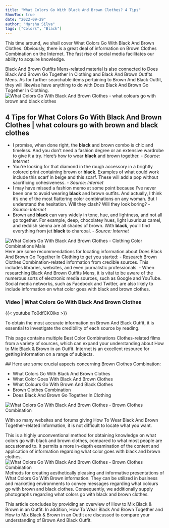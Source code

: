 ```yaml
---
title: "What Colors Go With Black And Brown Clothes? 4 Tips"
ShowToc: true 
date: "2022-09-29"
author: "Marsha Silva" 
tags: ["Colors", "Black"]
---
```


	
This time around, we shall cover What Colors Go With Black And Brown Clothes. Obviously, there is a great deal of information on Brown Clothes Combination on the Internet. The fast rise of social media facilitates our ability to acquire knowledge.

Black And Brown Outfits Mens-related material is also connected to Does Black And Brown Go Together In Clothing and Black And Brown Outfits Mens. As for further searchable items pertaining to Brown And Black Outfit, they will likewise have anything to do with Does Black And Brown Go Together In Clothing.
<img loading="lazy" src="https://onpointfresh.com/wp-content/uploads/2020/01/dark-academia-624x1024.png" onerror="this.onerror=null;this.src='https://blogger.googleusercontent.com/img/a/AVvXsEhe7F7TRXHtjiKvHb5vS7DmnxvpHiDyoYyYvm1nHB3Qp2_w3BnM6A2eq4v7FYxCC9bfZt3a9vIMtAYEKUiaDQbHMg-ViyGmRIj39MLp0bGFfgfYw1Dc9q_H-T0wiTm3l0Uq42dETrN9eC8aGJ9_IORZsxST1AcLR7np1koOfcc7tnHa4S8Mwz_xD9d0=s16000';" alt="What Colors Go With Black And Brown Clothes - what colours go with brown and black clothes" >

## 4 Tips for What Colors Go With Black And Brown Clothes | what colours go with brown and black clothes
-   I promise, when done right, the **black** and brown combo is chic and timeless. And you don’t need a fashion degree or an extensive wardrobe to give it a try. Here’s how to wear **black** and brown together. - <cite>Source: Internet</cite>
-   You’re looking for that diamond in the rough accessory in a brightly colored print containing brown or **black**. Examples of what could work include this scarf in beige and this scarf. These will add a pop without sacrificing cohesiveness. - <cite>Source: Internet</cite>
-   I may have missed a fashion memo at some point because I’ve never been one to avoid wearing **black** and brown outfits. And actually, I think it’s one of the most flattering color combinations on any woman. But I understand the hesitation. Will they clash? Will they look boring? - <cite>Source: Internet</cite>
-   Brown and **black** can vary widely in tone, hue, and lightness, and not all go together. For example, deep, chocolatey hues, light luxurious camel, and reddish sienna are all shades of brown. With **black**, you’ll find everything from jet **black** to charcoal. - <cite>Source: Internet</cite>


<img loading="lazy" src="https://cdn.trendir.com/wp-content/uploads/old/trends/2015/03/21/bold-bathroom-tile-red.jpg" onerror="this.onerror=null;this.src='https://blogger.googleusercontent.com/img/a/AVvXsEhe7F7TRXHtjiKvHb5vS7DmnxvpHiDyoYyYvm1nHB3Qp2_w3BnM6A2eq4v7FYxCC9bfZt3a9vIMtAYEKUiaDQbHMg-ViyGmRIj39MLp0bGFfgfYw1Dc9q_H-T0wiTm3l0Uq42dETrN9eC8aGJ9_IORZsxST1AcLR7np1koOfcc7tnHa4S8Mwz_xD9d0=s16000';" alt="What Colors Go With Black And Brown Clothes - Clothing Color Combinations Male" >
Here are some recommendations for locating information about Does Black And Brown Go Together In Clothing to get you started:
- Research Brown Clothes Combination-related information from credible sources. This includes libraries, websites, and even journalistic professionals.
- When researching Black And Brown Outfits Mens, it is vital to be aware of the numerous sorts of electronic media sources, such as Google and YouTube. Social media networks, such as Facebook and Twitter, are also likely to include information on what color goes with black and brown clothes.

### Video | What Colors Go With Black And Brown Clothes
{{< youtube To0dfCKOiko >}} 

To obtain the most accurate information on Brown And Black Outfit, it is essential to investigate the credibility of each source by reading.

This page contains multiple Best Color Combinations Clothes-related films from a variety of sources, which can expand your understanding about How to Mix Black & Brown in an Outfit. Internet is an excellent resource for getting information on a range of subjects.
<script async="async" data-cfasync="false" src="//normallydemandedalter.com/fe63df3c5408708b15d8dc3d9b206b31/invoke.js"></script>
<div id="container-fe63df3c5408708b15d8dc3d9b206b31"></div>
## Here are some crucial aspects concerning Brown Clothes Combination:

- What Colors Go With Black And Brown Clothes
- What Color Goes With Black And Brown Clothes
- What Colours Go With Brown And Black Clothes
- Brown Clothes Combination
- Does Black And Brown Go Together In Clothing

 <img loading="lazy" src="https://i.styleoholic.com/2016/02/16-Green-Army-Jacket-Outfits-For-Stylish-Girls16.jpg" onerror="this.onerror=null;this.src='https://blogger.googleusercontent.com/img/a/AVvXsEhe7F7TRXHtjiKvHb5vS7DmnxvpHiDyoYyYvm1nHB3Qp2_w3BnM6A2eq4v7FYxCC9bfZt3a9vIMtAYEKUiaDQbHMg-ViyGmRIj39MLp0bGFfgfYw1Dc9q_H-T0wiTm3l0Uq42dETrN9eC8aGJ9_IORZsxST1AcLR7np1koOfcc7tnHa4S8Mwz_xD9d0=s16000';" alt="What Colors Go With Black And Brown Clothes - Brown Clothes Combination" >

With so many websites and forums giving How To Wear Black And Brown Together-related information, it is not difficult to locate what you want.

This is a highly unconventional method for obtaining knowledge on what colors go with black and brown clothes, compared to what most people are accustomed to. It permits a more in-depth examination of the content and application of information regarding what color goes with black and brown clothes.
<img loading="lazy" src="http://img.allw.mn/content/ku/cu/wxt5dq1r.jpg" onerror="this.onerror=null;this.src='https://blogger.googleusercontent.com/img/a/AVvXsEhe7F7TRXHtjiKvHb5vS7DmnxvpHiDyoYyYvm1nHB3Qp2_w3BnM6A2eq4v7FYxCC9bfZt3a9vIMtAYEKUiaDQbHMg-ViyGmRIj39MLp0bGFfgfYw1Dc9q_H-T0wiTm3l0Uq42dETrN9eC8aGJ9_IORZsxST1AcLR7np1koOfcc7tnHa4S8Mwz_xD9d0=s16000';" alt="What Colors Go With Black And Brown Clothes - Brown Clothes Combination" >
Methods for creating aesthetically pleasing and informative presentations of What Colors Go With Brown information. They can be utilized in business and marketing environments to convey messages regarding what colours go with brown and black clothes. Consequently, we additionally supply photographs regarding what colors go with black and brown clothes.

This article concludes by providing an overview of How to Mix Black & Brown in an Outfit. In addition, How To Wear Black And Brown Together and How to Mix Black & Brown in an Outfit are discussed to compare your understanding of Brown And Black Outfit.
	
	


